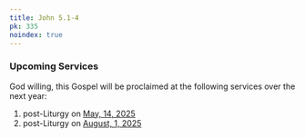 ```yaml
---
title: John 5.1-4
pk: 335
noindex: true
---
```


### Upcoming Services

God willing, this Gospel will be proclaimed at the following services over the next year:


1. post-Liturgy on [May, 14, 2025](https://orthocal.info/readings/gregorian/2025/05/14/)
1. post-Liturgy on [August,  1, 2025](https://orthocal.info/readings/gregorian/2025/08/01/)
